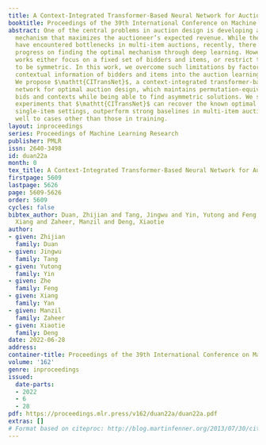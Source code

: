 ```yaml
---
title: A Context-Integrated Transformer-Based Neural Network for Auction Design
booktitle: Proceedings of the 39th International Conference on Machine Learning
abstract: One of the central problems in auction design is developing an incentive-compatible
  mechanism that maximizes the auctioneer’s expected revenue. While theoretical approaches
  have encountered bottlenecks in multi-item auctions, recently, there has been much
  progress on finding the optimal mechanism through deep learning. However, these
  works either focus on a fixed set of bidders and items, or restrict the auction
  to be symmetric. In this work, we overcome such limitations by factoring <em>public</em>
  contextual information of bidders and items into the auction learning framework.
  We propose $\mathtt{CITransNet}$, a context-integrated transformer-based neural
  network for optimal auction design, which maintains permutation-equivariance over
  bids and contexts while being able to find asymmetric solutions. We show by extensive
  experiments that $\mathtt{CITransNet}$ can recover the known optimal solutions in
  single-item settings, outperform strong baselines in multi-item auctions, and generalize
  well to cases other than those in training.
layout: inproceedings
series: Proceedings of Machine Learning Research
publisher: PMLR
issn: 2640-3498
id: duan22a
month: 0
tex_title: A Context-Integrated Transformer-Based Neural Network for Auction Design
firstpage: 5609
lastpage: 5626
page: 5609-5626
order: 5609
cycles: false
bibtex_author: Duan, Zhijian and Tang, Jingwu and Yin, Yutong and Feng, Zhe and Yan,
  Xiang and Zaheer, Manzil and Deng, Xiaotie
author:
- given: Zhijian
  family: Duan
- given: Jingwu
  family: Tang
- given: Yutong
  family: Yin
- given: Zhe
  family: Feng
- given: Xiang
  family: Yan
- given: Manzil
  family: Zaheer
- given: Xiaotie
  family: Deng
date: 2022-06-28
address:
container-title: Proceedings of the 39th International Conference on Machine Learning
volume: '162'
genre: inproceedings
issued:
  date-parts:
  - 2022
  - 6
  - 28
pdf: https://proceedings.mlr.press/v162/duan22a/duan22a.pdf
extras: []
# Format based on citeproc: http://blog.martinfenner.org/2013/07/30/citeproc-yaml-for-bibliographies/
---
```


